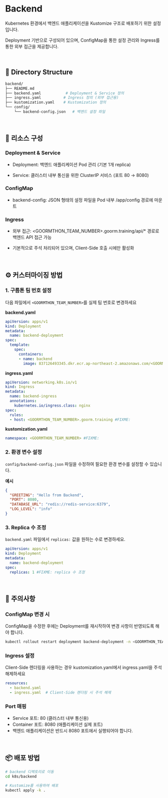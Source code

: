# Backend

Kubernetes 환경에서 백엔드 애플리케이션을 Kustomize 구조로 배포하기 위한 설정입니다.

Deployment 기반으로 구성되어 있으며, ConfigMap을 통한 설정 관리와 Ingress를 통한 외부 접근을 제공합니다.

<br>

## 📁 Directory Structure

```bash
backend/
├── README.md
├── backend.yaml           # Deployment & Service 정의
├── ingress.yaml          # Ingress 정의 (외부 접근용)
├── kustomization.yaml    # Kustomization 정의
└── config/
    └── backend-config.json   # 백엔드 설정 파일
```

<br>

## 🔧 리소스 구성
### Deployment & Service

- Deployment: 백엔드 애플리케이션 Pod 관리 (기본 1개 replica)

- Service: 클러스터 내부 통신을 위한 ClusterIP 서비스 (포트 80 → 8080)

### ConfigMap

- backend-config: JSON 형태의 설정 파일을 Pod 내부 /app/config 경로에 마운트

### Ingress

- 외부 접근: <GOORMTHON_TEAM_NUMBER>.goorm.training/api/* 경로로 백엔드 API 접근 가능

- 기본적으로 주석 처리되어 있으며, Client-Side 호출 시에만 활성화

<br>

## ⚙️ 커스터마이징 방법
### 1. 구름톤 팀 번호 설정
다음 파일에서 `<GOORMTHON_TEAM_NUMBER>`를 실제 팀 번호로 변경하세요

**backend.yaml**
```yaml
apiVersion: apps/v1
kind: Deployment
metadata:
  name: backend-deployment
spec:
  template:
    spec:
      containers:
      - name: backend
        image: 837126493345.dkr.ecr.ap-northeast-2.amazonaws.com/<GOORMTHON_TEAM_NUMBER>/backend:latest #FIXME: 
```

**ingress.yaml**
```yaml
apiVersion: networking.k8s.io/v1
kind: Ingress
metadata:
  name: backend-ingress
  annotations:
    kubernetes.io/ingress.class: nginx
spec:
  rules:
  - host: <GOORMTHON_TEAM_NUMBER>.goorm.training #FIXME:
```

**kustomization.yaml**
```yaml
namespace: <GOORMTHON_TEAM_NUMBER> #FIXME:
```

### 2. 환경 변수 설정
`config/backend-config.json` 파일을 수정하여 필요한 환경 변수를 설정할 수 있습니다.

**예시**
```json
{
  "GREETING": "Hello from Backend",
  "PORT": 8080,
  "DATABASE_URL": "redis://redis-service:6379",
  "LOG_LEVEL": "info"
}
```

### 3. Replica 수 조정
`backend.yaml` 파일에서 `replicas:` 값을 원하는 수로 변경하세요.

```yaml
apiVersion: apps/v1
kind: Deployment
metadata:
  name: backend-deployment
spec:
  replicas: 1 #FIXME: replica 수 조정
```

<br>

## 📝 주의사항
### ConfigMap 변경 시
ConfigMap을 수정한 후에는 Deployment를 재시작하여 변경 사항이 반영되도록 해야 합니다.

```bash
kubectl rollout restart deployment backend-deployment -n <GOORMTHON_TEAM_NUMBER>
```

### Ingress 설정
Client-Side 렌더링을 사용하는 경우 kustomization.yaml에서 ingress.yaml을 주석 해제하세요

```yaml
resources:
  - backend.yaml
  - ingress.yaml  # Client-Side 렌더링 시 주석 해제
```

### Port 매핑
- Service 포트: 80 (클러스터 내부 통신용)
- Container 포트: 8080 (애플리케이션 실제 포트)
- 백엔드 애플리케이션은 반드시 8080 포트에서 실행되어야 합니다.

<br>

## 📦 배포 방법
```bash
# backend 디렉토리로 이동
cd k8s/backend

# Kustomize를 사용하여 배포
kubectl apply -k .
```